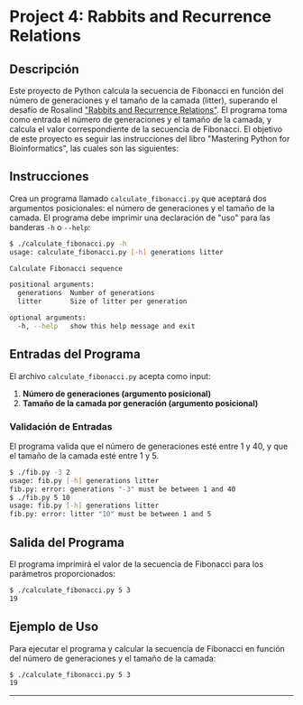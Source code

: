 # Project 4: Rabbits and Recurrence Relations

## Descripción

Este proyecto de Python calcula la secuencia de Fibonacci en función del número de generaciones y el tamaño de la camada (litter), superando el desafío de Rosalind ["Rabbits and Recurrence Relations"](https://rosalind.info/problems/fib/). El programa toma como entrada el número de generaciones y el tamaño de la camada, y calcula el valor correspondiente de la secuencia de Fibonacci. El objetivo de este proyecto es seguir las instrucciones del libro "Mastering Python for Bioinformatics", las cuales son las siguientes:

## Instrucciones

Crea un programa llamado `calculate_fibonacci.py` que aceptará dos argumentos posicionales: el número de generaciones y el tamaño de la camada. El programa debe imprimir una declaración de "uso" para las banderas `-h` o `--help`:

```sh
$ ./calculate_fibonacci.py -h
usage: calculate_fibonacci.py [-h] generations litter

Calculate Fibonacci sequence

positional arguments:
  generations  Number of generations
  litter       Size of litter per generation

optional arguments:
  -h, --help   show this help message and exit
```

## Entradas del Programa

El archivo `calculate_fibonacci.py` acepta como input:

1. **Número de generaciones (argumento posicional)**
2. **Tamaño de la camada por generación (argumento posicional)**

### Validación de Entradas

El programa valida que el número de generaciones esté entre 1 y 40, y que el tamaño de la camada esté entre 1 y 5.
```sh
$ ./fib.py -3 2
usage: fib.py [-h] generations litter
fib.py: error: generations "-3" must be between 1 and 40 
$ ./fib.py 5 10
usage: fib.py [-h] generations litter
fib.py: error: litter "10" must be between 1 and 5 
```

## Salida del Programa

El programa imprimirá el valor de la secuencia de Fibonacci para los parámetros proporcionados:

```sh
$ ./calculate_fibonacci.py 5 3
19
```

## Ejemplo de Uso

Para ejecutar el programa y calcular la secuencia de Fibonacci en función del número de generaciones y el tamaño de la camada:

```sh
$ ./calculate_fibonacci.py 5 3
19
```

---

